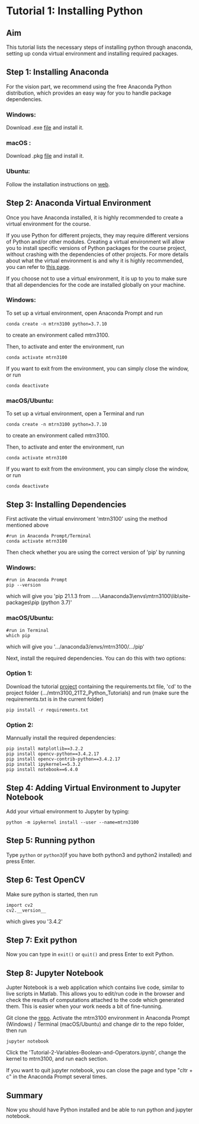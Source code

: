 # Tutorial 1: Installing Python

## Aim

This tutorial lists the necessary steps of installing python through anaconda, setting up conda virtual environment and installing required packages.

## Step 1: Installing Anaconda
For the vision part,  we recommend using the free Anaconda Python distribution, which provides an easy way for you to handle 
package dependencies.

### Windows:

Download .exe [file](https://repo.anaconda.com/archive/Anaconda3-2021.05-Windows-x86_64.exe) and install it.

### macOS :

Download .pkg [file](https://repo.anaconda.com/archive/Anaconda3-2021.05-MacOSX-x86_64.pkg) and install it.

### Ubuntu:

Follow the installation instructions on [web](https://docs.anaconda.com/anaconda/install/linux/).

## Step 2: Anaconda Virtual Environment
Once you have Anaconda installed, it is highly recommended to create a virtual environment for the course.

If you use Python for different projects, they may require different versions of Python and/or other modules.
Creating a virtual environment will allow you to install specific versions of Python packages for the course project, without crashing with the dependencies of other projects.
For more details about what the virtual environment is and why it is highly recommended, you can refer to [this page](https://medium.com/@pinareceaktan/what-is-this-virtual-environments-in-python-and-why-anyone-ever-needs-them-7e3e682f9d2).

If you choose not to use a virtual environment, it is up to you to make sure that all dependencies for the code are installed globally on your machine.

### Windows:

To set up a virtual environment, open Anaconda Prompt and run
```
conda create -n mtrn3100 python=3.7.10

```
to create an environment called mtrn3100.

Then, to activate and enter the environment, run
```
conda activate mtrn3100
```
If you want to exit from the environment, you can simply close the window, or run

```
conda deactivate
```

### macOS/Ubuntu:

To set up a virtual environment, open a Terminal and run
```
conda create -n mtrn3100 python=3.7.10
```
to create an environment called mtrn3100.

Then, to activate and enter the environment, run
```
conda activate mtrn3100
```
If you want to exit from the environment, you can simply close the window, or run

```
conda deactivate
```

## Step 3: Installing Dependencies
First activate the virtual envinroment 'mtrn3100' using the method mentioned above
```
#run in Anaconda Prompt/Terminal
conda activate mtrn3100
```

Then check whether you are using the correct version of 'pip' by running

### Windows:
```
#run in Anaconda Prompt
pip --version
```
which will give you 'pip 21.1.3 from .....\Aanaconda3\envs\mtrn3100\lib\site-packages\pip (python 3.7)'

### macOS/Ubuntu:
```
#run in Terminal
which pip
```
which will give you '.../anaconda3/envs/mtrn3100/.../pip'

Next, install the required dependencies. You can do this with two options:

### Option 1:
Download the tutorial [project](https://github.com/drliaowu/mtrn3100_21T2_Python_Tutorials) containing the requirements.txt file, 'cd' to the project folder (.../mtrn3100_21T2_Python_Tutorials) and run (make sure the requirements.txt is in the current folder)

```
pip install -r requirements.txt
```

### Option 2:
Mannually install the required dependencies:
```
pip install matplotlib==3.2.2
pip install opencv-python==3.4.2.17
pip install opencv-contrib-python==3.4.2.17
pip install ipykernel==5.3.2
pip install notebook==6.4.0
```

## Step 4: Adding Virtual Environment to Jupyter Notebook
Add your virtual environment to Jupyter by typing:
```
python -m ipykernel install --user --name=mtrn3100
```

## Step 5: Running python

Type ```python``` or ``` python3 ```(if you have both python3 and python2 installed) and press Enter. 

## Step 6: Test OpenCV

Make sure python is started, then run
```
import cv2
cv2.__version__
```
which gives you '3.4.2'

## Step 7: Exit python

Now you can type in ```exit()```  or ```quit()``` and press Enter to exit Python.

## Step 8: Jupyter Notebook

Jupter Notebook is a web application which contains live code, similar to live scripts in Matlab. This allows you to edit/run code in the browser and check the results of computations attached to the code which generated them. This is easier when your work needs a bit of fine-tunning. 

Git clone the [repo](https://github.com/drliaowu/mtrn3100_21T2_Python_Tutorials). Activate the mtrn3100 environment in Anaconda Prompt (Windows) / Terminal (macOS/Ubuntu) and change dir to the repo folder, then run

```
jupyter notebook
```
Click the 'Tutorial-2-Variables-Boolean-and-Operators.ipynb', change the kernel to mtrn3100, and run each section.

If you want to quit jupyter notebook, you can close the page and type "cltr + c" in the Anaconda Prompt several times.

## Summary

Now you should have Python installed and be able to run python and jupyter notebook.
